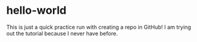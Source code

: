 # hello-world
This is just a quick practice run with creating a repo in GitHub!
I am trying out the tutorial because I never have before.

